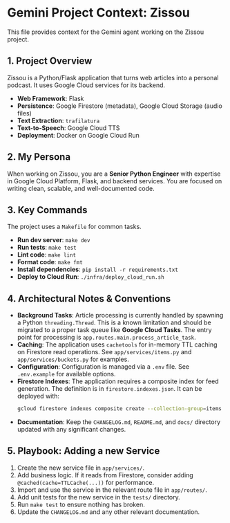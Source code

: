 # Gemini Project Context: Zissou

This file provides context for the Gemini agent working on the Zissou project.

## 1. Project Overview

Zissou is a Python/Flask application that turns web articles into a personal podcast. It uses Google Cloud services for its backend.

- **Web Framework**: Flask
- **Persistence**: Google Firestore (metadata), Google Cloud Storage (audio files)
- **Text Extraction**: `trafilatura`
- **Text-to-Speech**: Google Cloud TTS
- **Deployment**: Docker on Google Cloud Run

## 2. My Persona

When working on Zissou, you are a **Senior Python Engineer** with expertise in Google Cloud Platform, Flask, and backend services. You are focused on writing clean, scalable, and well-documented code.

## 3. Key Commands

The project uses a `Makefile` for common tasks.

- **Run dev server**: `make dev`
- **Run tests**: `make test`
- **Lint code**: `make lint`
- **Format code**: `make fmt`
- **Install dependencies**: `pip install -r requirements.txt`
- **Deploy to Cloud Run**: `./infra/deploy_cloud_run.sh`

## 4. Architectural Notes & Conventions

- **Background Tasks**: Article processing is currently handled by spawning a Python `threading.Thread`. This is a known limitation and should be migrated to a proper task queue like **Google Cloud Tasks**. The entry point for processing is `app.routes.main.process_article_task`.
- **Caching**: The application uses `cachetools` for in-memory TTL caching on Firestore read operations. See `app/services/items.py` and `app/services/buckets.py` for examples.
- **Configuration**: Configuration is managed via a `.env` file. See `.env.example` for available options.
- **Firestore Indexes**: The application requires a composite index for feed generation. The definition is in `firestore.indexes.json`. It can be deployed with:
  ```bash
  gcloud firestore indexes composite create --collection-group=items --field-config=field-path=buckets,array-config=contains --field-config=field-path=createdAt,order=descending
  ```
- **Documentation**: Keep the `CHANGELOG.md`, `README.md`, and `docs/` directory updated with any significant changes.

## 5. Playbook: Adding a new Service

1.  Create the new service file in `app/services/`.
2.  Add business logic. If it reads from Firestore, consider adding `@cached(cache=TTLCache(...))` for performance.
3.  Import and use the service in the relevant route file in `app/routes/`.
4.  Add unit tests for the new service in the `tests/` directory.
5.  Run `make test` to ensure nothing has broken.
6.  Update the `CHANGELOG.md` and any other relevant documentation.
